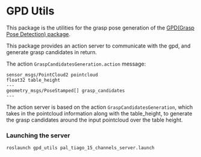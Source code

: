 # GPD Utils

This package is the utilities for the grasp pose generation of the [GPD(Grasp Pose Detection) package](https://github.com/atenpas/gpd).

This package provides an action server to communicate with the gpd, and generate grasp candidates in return.

The action `GraspCandidatesGeneration.action` message:

	sensor_msgs/PointCloud2 pointcloud
	float32 table_height
	---
	geometry_msgs/PoseStamped[] grasp_candidates 
	---

The action server is based on the action `GraspCandidatesGeneration`, which takes in the pointcloud information along with the table_height, to generate the grasp candidates around the input pointcloud over the table height. 

### Launching the server

	roslaunch gpd_utils pal_tiago_15_channels_server.launch

